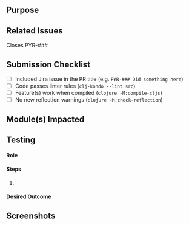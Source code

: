 ## Purpose
<!-- Description of what has been added/changed -->

## Related Issues
Closes PYR-###

## Submission Checklist
- [ ] Included Jira issue in the PR title (e.g. `PYR-### Did something here`)
- [ ] Code passes linter rules (`clj-kondo --lint src`)
- [ ] Feature(s) work when compiled (`clojure -M:compile-cljs`)
- [ ] No new reflection warnings (`clojure -M:check-reflection`)

## Module(s) Impacted
<!-- List the Module > Submodule impacted by this PR (e.g. Layers > NIFS Perimeters Underlay or Toolbars > Fire History) -->
<!-- The current list of all Modules is: Layers, Side Panel, Point Info, Toolbars, Match Drop, Miscellaneous, and Mobile. -->

## Testing
#### Role
<!-- Admin, User, or Vistor -->

#### Steps
<!-- All steps needed to test this PR -->
1.

#### Desired Outcome

## Screenshots
<!-- Add a screen shot when UI changes are included -->
